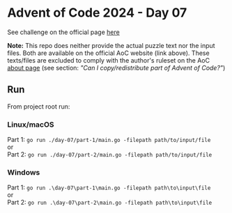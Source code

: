 # Advent of Code 2024 - Day 07

See challenge on the official page [here](https://adventofcode.com/2024/day/7)

**Note:** This repo does neither provide the actual puzzle text nor the input files. Both are available on the official AoC website (link above). These texts/files are excluded to comply with the author's ruleset on the AoC [about page](https://adventofcode.com/2024/about) (see section: _"Can I copy/redistribute part of Advent of Code?"_)

## Run

From project root run:

### Linux/macOS

Part 1: `go run ./day-07/part-1/main.go -filepath path/to/input/file`   
or   
Part 2: `go run ./day-07/part-2/main.go -filepath path/to/input/file`

### Windows

Part 1: `go run .\day-07\part-1\main.go -filepath path\to\input\file`   
or   
Part 2: `go run .\day-07\part-2\main.go -filepath path\to\input\file`